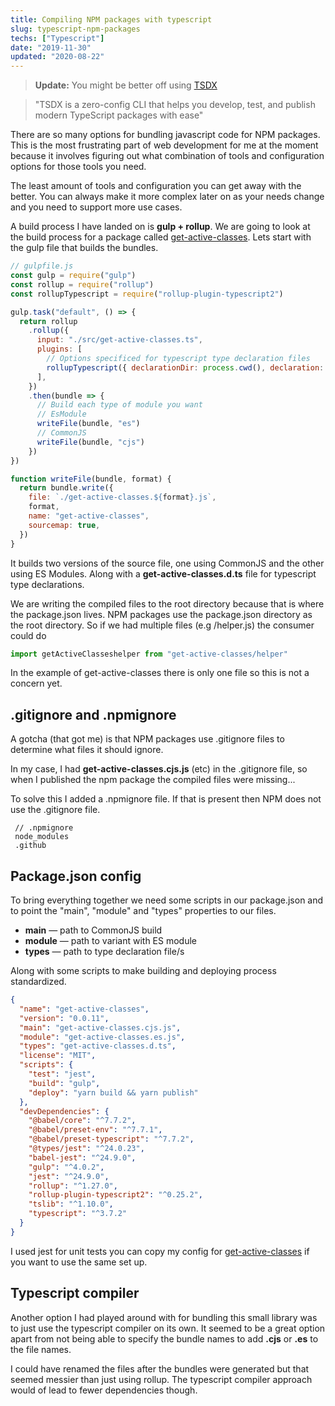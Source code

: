 ```yaml
---
title: Compiling NPM packages with typescript
slug: typescript-npm-packages
techs: ["Typescript"]
date: "2019-11-30"
updated: "2020-08-22"
---
```


> **Update:** You might be better off using [TSDX](https://github.com/formium/tsdx)

> "TSDX is a zero-config CLI that helps you develop, test, and publish modern TypeScript packages with ease"

There are so many options for bundling javascript code for NPM packages. This is the most frustrating part of web development for me at the moment because it involves figuring out what combination of tools and configuration options for those tools you need.

The least amount of tools and configuration you can get away with the better. You can always make it more complex later on as your needs change and you need to support more use cases.

A build process I have landed on is **gulp + rollup**. We are going to look at the build process for a package called [get-active-classes](https://www.samdawson.dev/article/reacts-missing-conditional-class-utility). Lets start with the gulp file that builds the bundles.

```js
// gulpfile.js
const gulp = require("gulp")
const rollup = require("rollup")
const rollupTypescript = require("rollup-plugin-typescript2")

gulp.task("default", () => {
  return rollup
    .rollup({
      input: "./src/get-active-classes.ts",
      plugins: [
        // Options specificed for typescript type declaration files
        rollupTypescript({ declarationDir: process.cwd(), declaration: true }),
      ],
    })
    .then(bundle => {
      // Build each type of module you want
      // EsModule
      writeFile(bundle, "es")
      // CommonJS
      writeFile(bundle, "cjs")
    })
})

function writeFile(bundle, format) {
  return bundle.write({
    file: `./get-active-classes.${format}.js`,
    format,
    name: "get-active-classes",
    sourcemap: true,
  })
}
```

It builds two versions of the source file, one using CommonJS and the other using ES Modules. Along with a **get-active-classes.d.ts** file for typescript type declarations.

We are writing the compiled files to the root directory because that is where the package.json lives. NPM packages use the package.json directory as the root directory. So if we had multiple files (e.g <root>/helper.js) the consumer could do

```js
import getActiveClasseshelper from "get-active-classes/helper"
```

In the example of get-active-classes there is only one file so this is not a concern yet.

## .gitignore and .npmignore

A gotcha (that got me) is that NPM packages use .gitignore files to determine what files it should ignore.

In my case, I had **get-active-classes.cjs.js** (etc) in the .gitignore file, so when I published the npm package the compiled files were missing...

To solve this I added a .npmignore file. If that is present then NPM does not use the .gitignore file.

```
 // .npmignore
 node_modules
 .github
```

## Package.json config

To bring everything together we need some scripts in our package.json and to point the "main", "module" and "types" properties to our files.

- **main** — path to CommonJS build
- **module** — path to variant with ES module
- **types** — path to type declaration file/s

Along with some scripts to make building and deploying process standardized.

```json
{
  "name": "get-active-classes",
  "version": "0.0.11",
  "main": "get-active-classes.cjs.js",
  "module": "get-active-classes.es.js",
  "types": "get-active-classes.d.ts",
  "license": "MIT",
  "scripts": {
    "test": "jest",
    "build": "gulp",
    "deploy": "yarn build && yarn publish"
  },
  "devDependencies": {
    "@babel/core": "^7.7.2",
    "@babel/preset-env": "^7.7.1",
    "@babel/preset-typescript": "^7.7.2",
    "@types/jest": "^24.0.23",
    "babel-jest": "^24.9.0",
    "gulp": "^4.0.2",
    "jest": "^24.9.0",
    "rollup": "^1.27.0",
    "rollup-plugin-typescript2": "^0.25.2",
    "tslib": "^1.10.0",
    "typescript": "^3.7.2"
  }
}
```

I used jest for unit tests you can copy my config for [get-active-classes](https://github.com/Samic8/get-active-classes) if you want to use the same set up.

## Typescript compiler

Another option I had played around with for bundling this small library was to just use the typescript compiler on its own. It seemed to be a great option apart from not being able to specify the bundle names to add **.cjs** or **.es** to the file names.

I could have renamed the files after the bundles were generated but that seemed messier than just using rollup. The typescript compiler approach would of lead to fewer dependencies though.
